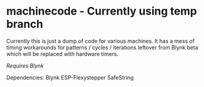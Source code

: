 # machinecode - Currently using temp branch

Currently this is just a dump of code for various machines. It has a mess of timing workarounds for patterns / cycles / iterations leftover from Blynk beta which will be replaced with hardware timers. 

*Requires Blynk* 

Dependencies:
Blynk
ESP-Flexystepper
SafeString
